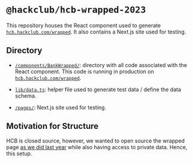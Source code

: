 # `@hackclub/hcb-wrapped-2023`

This repository houses the React component used to generate [`hcb.hackclub.com/wrapped`](https://hcb.hackclub.com/wrapped). It also contains a Next.js site used for testing.

## Directory

* [`/components/BankWrapped/`](/components/BankWrapped/): directory with all code associated with the React component. This code is running in production on [`hcb.hackclub.com/wrapped`](https://hcb.hackclub.com/wrapped).

* [`lib/data.ts`](/lib/data.ts): helper file used to generate test data / define the data schema.

* [`/pages/`](/pages): Next.js site used for testing.

## Motivation for Structure

HCB is closed source, however, we wanted to open source the wrapped page [as we did last year](https://github.com/hackclub/hcb-wrapped-2022) while also having access to private data. Hence, this setup.